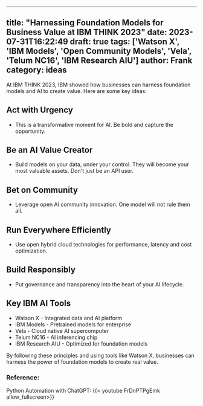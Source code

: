 
---
title: "Harnessing Foundation Models for Business Value at IBM THINK 2023"
date: 2023-07-31T16:22:49
draft: true
tags: ['Watson X', 'IBM Models', 'Open Community Models', 'Vela', 'Telum NC16', 'IBM Research AIU']
author: Frank
category: ideas
---

At IBM THINK 2023, IBM showed how businesses can harness foundation models and AI to create value. Here are some key ideas:

## Act with Urgency
- This is a transformative moment for AI. Be bold and capture the opportunity.

## Be an AI Value Creator
- Build models on your data, under your control. They will become your most valuable assets. Don't just be an API user.

## Bet on Community 
- Leverage open AI community innovation. One model will not rule them all.

## Run Everywhere Efficiently
- Use open hybrid cloud technologies for performance, latency and cost optimization.

## Build Responsibly
- Put governance and transparency into the heart of your AI lifecycle.

## Key IBM AI Tools
- Watson X - Integrated data and AI platform
- IBM Models - Pretrained models for enterprise
- Vela - Cloud native AI supercomputer
- Telum NC16 - AI inferencing chip 
- IBM Research AIU - Optimized for foundation models

By following these principles and using tools like Watson X, businesses can harness the power of foundation models to create real value.


### Reference:
Python Automation with ChatGPT:
{{< youtube FrDnPTPgEmk allow_fullscreen>}}
        